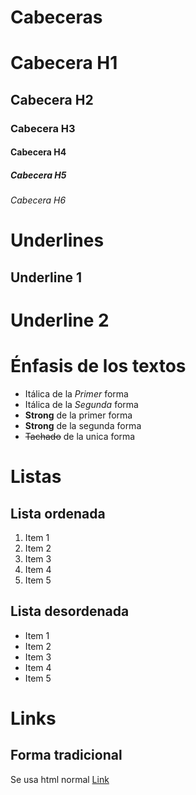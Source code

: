 # Cabeceras
# Cabecera H1
## Cabecera H2
### Cabecera H3
#### Cabecera H4
##### Cabecera H5
###### Cabecera H6

# Underlines
Underline 1
--------------
Underline 2
============

# Énfasis de los textos
- Itálica de la *Primer* forma 
- Itálica de la _Segunda_ forma 
- **Strong** de la primer forma 
- __Strong__ de la segunda forma
- ~~Tachado~~ de la unica forma

# Listas
## Lista ordenada
1. Item 1
2. Item 2
3. Item 3
4. Item 4
5. Item 5

## Lista desordenada
- Item 1
- Item 2
- Item 3
- Item 4
- Item 5

# Links
## Forma tradicional
Se usa html normal <a href="https://google.com">Link</a>
